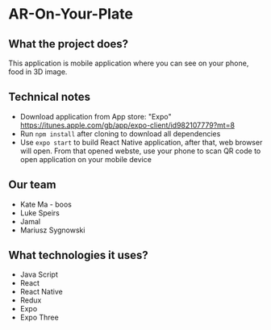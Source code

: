 # AR-On-Your-Plate

## What the project does?

This application is mobile application where you can see on your phone, food in 3D image.

## Technical notes

* Download application from App store: "Expo" https://itunes.apple.com/gb/app/expo-client/id982107779?mt=8
* Run `npm install` after cloning to download all dependencies
* Use `expo start` to build React Native application, after that, web browser will open. From that opened webste, use your phone to scan QR code to open application on your mobile device

## Our team

* Kate Ma - boos
* Luke Speirs
* Jamal
* Mariusz Sygnowski

## What technologies it uses?

* Java Script
* React
* React Native
* Redux
* Expo
* Expo Three